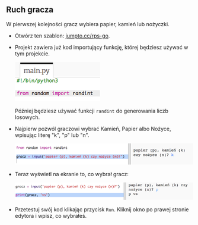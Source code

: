 ## Ruch gracza

W pierwszej kolejności gracz wybiera papier, kamień lub nożyczki.

+ Otwórz ten szablon: <a href="http://jumpto.cc/rps-go" target="_blank">jumpto.cc/rps-go</a>.

+ Projekt zawiera już kod importujący funkcję, której będziesz używać w tym projekcie.
    
    ![screenshot](images/rps-imports.png)
    
    Później będziesz używać funkcji `randint` do generowania liczb losowych.

+ Najpierw pozwól graczowi wybrać Kamień, Papier albo Nożyce, wpisując literę "k", "p" lub "n".
    
    ![screenshot](images/rps-input.png)

+ Teraz wyświetl na ekranie to, co wybrał gracz:
    
    ![screenshot](images/rps-player.png)

+ Przetestuj swój kod klikając przycisk `Run`. Kliknij okno po prawej stronie edytora i wpisz, co wybrałeś.